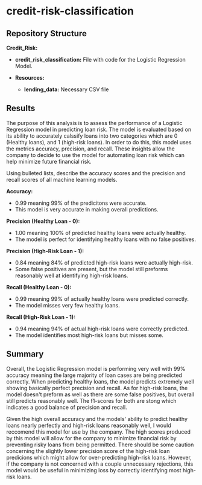 # credit-risk-classification

## Repository Structure

**Credit_Risk:**
  - **credit_risk_classification:** File with code for the Logistic Regression Model.

  - **Resources:**

      - **lending_data:** Necessary CSV file


## Results

  The purpose of this analysis is to assess the performance of a Logistic Regression model in predicting loan risk. The model is evaluated based on its ability to accurately calssify loans into two categories which are 0 (Healthy loans), and 1 (high-risk loans). In order to do this, this model uses the metrics accuracy, precision, and recall. These insights allow the company to decide to use the model for automating loan risk which can help minimize future financial risk.

Using bulleted lists, describe the accuracy scores and the precision and recall scores of all machine learning models.

**Accuracy:**

  - 0.99 meaning 99% of the predicitons were accurate.
  - This model is very accurate in making overall predictions.

**Precision (Healthy Loan - 0):**

  - 1.00 meaning 100% of predicted healthy loans were actually healthy.
  - The model is perfect for identifying healthy loans with no false positives.
 
**Precision (High-Risk Loan - 1):**

  - 0.84 meaning 84% of predicted high-risk loans were actually high-risk.
  - Some false positives are present, but the model still preforms reasonably well at identifying high-risk loans.
 
**Recall (Healthy Loan - 0):**

  - 0.99 meaning 99% of actually healthy loans were predicted correctly.
  - The model misses very few healthy loans.

**Recall (High-Risk Loan - 1):**
  
  - 0.94 meaning 94% of actual high-risk loans were correctly predicted.
  - The model identifies most high-risk loans but misses some.

## Summary

  Overall, the Logistic Regression model is performing very well with 99% accuracy meaning the large majority of loan cases are being predicted correctly. When predicting healthy loans, the model predicts extremely well showing basically perfect precision and recall. As for high-risk loans, the model doesn't preform as well as there are some false positives, but overall still predicts reasonably well. The f1-scores for both are stong which indicates a good balance of precision and recall.

  Given the high overall accuracy and the models' ability to predict healthy loans nearly perfectly and high-risk loans reasonably well, I would reccomend this model for use by the company. The high scores produced by this model will allow for the company to minimize financial risk by preventing risky loans from being permitted. There should be some caution concerning the slightly lower precision score of the high-risk loan predicions which might allow for over-predicting high-risk loans. However, if the company is not concerned with a couple unnecessary rejections, this model would be useful in minimizing loss by correctly identifying most high-risk loans.
